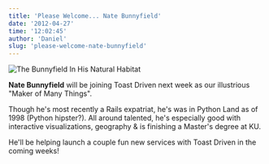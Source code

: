 ```yaml
---
title: 'Please Welcome... Nate Bunnyfield'
date: '2012-04-27'
time: '12:02:45'
author: 'Daniel'
slug: 'please-welcome-nate-bunnyfield'
---
```


![The Bunnyfield In His Natural Habitat](/static/img/nate_intro.jpg)

**Nate Bunnyfield** will be joining Toast Driven next week as our illustrious
"Maker of Many Things".

Though he's most recently a Rails expatriat, he's was in Python Land as of 1998
(Python hipster?). All around talented, he's especially good with 
interactive visualizations, geography & is finishing a Master's degree at KU.

He'll be helping launch a couple fun new services with Toast Driven in the
coming weeks!